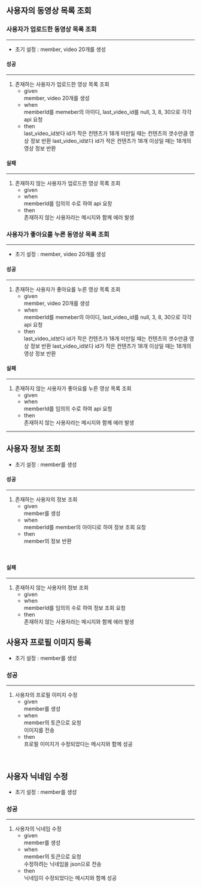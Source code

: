 ## 사용자의 동영상 목록 조회

### 사용자가 업로드한 동영상 목록 조회
<hr>

* 초기 설정 : member, video 20개를 생성

#### 성공
<hr>

1. 존재하는 사용자가 업로드한 영상 목록 조회
    * given  
        member, video 20개를 생성
    * when  
        memberId를 memeber의 아이디, last_video_id를 null, 3, 8, 30으로 각각 api 요청
    * then  
        last_video_id보다 id가 작은 컨텐츠가 18개 미만일 때는 컨텐츠의 갯수만큼 영상 정보 반환
        last_video_id보다 id가 작은 컨텐츠가 18개 이상일 때는 18개의 영상 정보 반환

#### 실패
<hr>

1. 존재하지 않는 사용자가 업로드한 영상 목록 조회
    * given
    * when  
        memberId를 임의의 수로 하여 api 요창
    * then  
        존재하지 않는 사용자라는 메시지와 함께 에러 발생

### 사용자가 좋아요를 누른 동영상 목록 조회
<hr>

* 초기 설정 : member, video 20개를 생성

#### 성공
<hr>

1. 존재하는 사용자가 좋아요를 누른 영상 목록 조회
    * given  
        member, video 20개를 생성
    * when  
        memberId를 memeber의 아이디, last_video_id를 null, 3, 8, 30으로 각각 api 요청
    * then  
        last_video_id보다 id가 작은 컨텐츠가 18개 미만일 때는 컨텐츠의 갯수만큼 영상 정보 반환
        last_video_id보다 id가 작은 컨텐츠가 18개 이상일 때는 18개의 영상 정보 반환

#### 실패
<hr>

1. 존재하지 않는 사용자가 좋아요를 누른 영상 목록 조회
    * given
    * when  
        memberId를 임의의 수로 하여 api 요청
    * then  
        존재하지 않는 사용자라는 메시지와 함께 에러 발생

<hr>

## 사용자 정보 조회

* 초기 설정 : member를 생성 

#### 성공
<hr>

1. 존재하는 사용자의 정보 조회
    * given  
        member를 생성
    * when  
        memberId를 member의 아이디로 하여 정보 조회 요청
    * then  
        member의 정보 반환
<br>

#### 실패
<hr>

1. 존재하지 않는 사용자의 정보 조회
    * given
    * when  
        memberId를 임의의 수로 하여 정보 조회 요청
    * then  
        존재하지 않는 사용자라는 메시지와 함께 에러 발생

## 사용자 프로필 이미지 등록

* 초기 설정 : member를 생성

### 성공
<hr>

1. 사용자의 프로필 이미지 수정
    * given  
        member를 생성
    * when  
        member의 토큰으로 요청  
        이미지를 전송
    * then  
        프로필 이미지가 수정되었다는 메시지와 함께 성공

<br>

## 사용자 닉네임 수정

* 초기 설정 : member를 생성

### 성공
<hr>

1. 사용자의 닉네임 수정
    * given  
        member를 생성
    * when  
        member의 토큰으로 요청  
        수정하려는 닉네임을 json으로 전송
    * then  
        닉네임이 수정되었다는 메시지와 함께 성공
